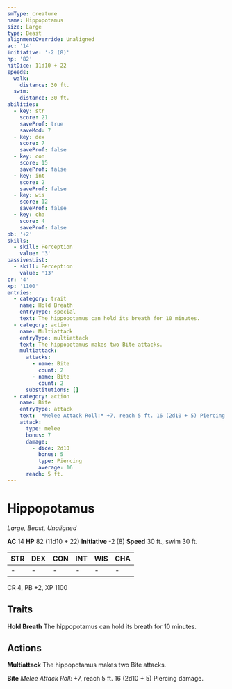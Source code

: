 ```yaml
---
smType: creature
name: Hippopotamus
size: Large
type: Beast
alignmentOverride: Unaligned
ac: '14'
initiative: '-2 (8)'
hp: '82'
hitDice: 11d10 + 22
speeds:
  walk:
    distance: 30 ft.
  swim:
    distance: 30 ft.
abilities:
  - key: str
    score: 21
    saveProf: true
    saveMod: 7
  - key: dex
    score: 7
    saveProf: false
  - key: con
    score: 15
    saveProf: false
  - key: int
    score: 2
    saveProf: false
  - key: wis
    score: 12
    saveProf: false
  - key: cha
    score: 4
    saveProf: false
pb: '+2'
skills:
  - skill: Perception
    value: '3'
passivesList:
  - skill: Perception
    value: '13'
cr: '4'
xp: '1100'
entries:
  - category: trait
    name: Hold Breath
    entryType: special
    text: The hippopotamus can hold its breath for 10 minutes.
  - category: action
    name: Multiattack
    entryType: multiattack
    text: The hippopotamus makes two Bite attacks.
    multiattack:
      attacks:
        - name: Bite
          count: 2
        - name: Bite
          count: 2
      substitutions: []
  - category: action
    name: Bite
    entryType: attack
    text: '*Melee Attack Roll:* +7, reach 5 ft. 16 (2d10 + 5) Piercing damage.'
    attack:
      type: melee
      bonus: 7
      damage:
        - dice: 2d10
          bonus: 5
          type: Piercing
          average: 16
      reach: 5 ft.
---
```


# Hippopotamus
*Large, Beast, Unaligned*

**AC** 14
**HP** 82 (11d10 + 22)
**Initiative** -2 (8)
**Speed** 30 ft., swim 30 ft.

| STR | DEX | CON | INT | WIS | CHA |
| --- | --- | --- | --- | --- | --- |
| - | - | - | - | - | - |

CR 4, PB +2, XP 1100

## Traits

**Hold Breath**
The hippopotamus can hold its breath for 10 minutes.

## Actions

**Multiattack**
The hippopotamus makes two Bite attacks.

**Bite**
*Melee Attack Roll:* +7, reach 5 ft. 16 (2d10 + 5) Piercing damage.
